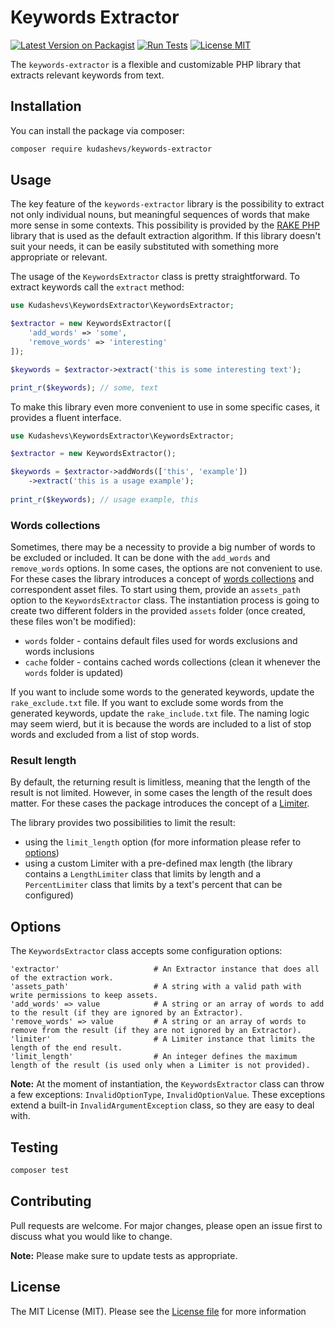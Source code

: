 # Keywords Extractor

[![Latest Version on Packagist](https://img.shields.io/packagist/v/kudashevs/keywords-extractor.svg)](https://packagist.org/packages/kudashevs/keywords-extractor)
[![Run Tests](https://github.com/kudashevs/keywords-extractor/actions/workflows/run-tests.yml/badge.svg)](https://github.com/kudashevs/keywords-extractor/actions/workflows/run-tests.yml)
[![License MIT](https://img.shields.io/badge/License-MIT-green.svg)](LICENSE.md)

The `keywords-extractor` is a flexible and customizable PHP library that extracts relevant keywords from text.


## Installation

You can install the package via composer:
```bash
composer require kudashevs/keywords-extractor
```


## Usage

The key feature of the `keywords-extractor` library is the possibility to extract not only individual nouns, but meaningful
sequences of words that make more sense in some contexts. This possibility is provided by the [RAKE PHP](https://github.com/kudashevs/rake-php)
library that is used as the default extraction algorithm. If this library doesn't suit your needs, it can be easily
substituted with something more appropriate or relevant.

The usage of the `KeywordsExtractor` class is pretty straightforward. To extract keywords call the `extract` method:
```php
use Kudashevs\KeywordsExtractor\KeywordsExtractor;

$extractor = new KeywordsExtractor([
    'add_words' => 'some',
    'remove_words' => 'interesting'
]);

$keywords = $extractor->extract('this is some interesting text');

print_r($keywords); // some, text
```

To make this library even more convenient to use in some specific cases, it provides a fluent interface. 
```php
use Kudashevs\KeywordsExtractor\KeywordsExtractor;

$extractor = new KeywordsExtractor();

$keywords = $extractor->addWords(['this', 'example'])
    ->extract('this is a usage example');
    
print_r($keywords); // usage example, this
```

### Words collections

Sometimes, there may be a necessity to provide a big number of words to be excluded or included. It can be done with the
`add_words` and `remove_words` options. In some cases, the options are not convenient to use. For these cases the library
introduces a concept of [words collections](Collections/WordsCollection.php) and correspondent asset files. To start using
them, provide an `assets_path` option to the `KeywordsExtractor` class. The instantiation process is going to create two
different folders in the provided `assets` folder (once created, these files won't be modified):
- `words` folder - contains default files used for words exclusions and words inclusions
- `cache` folder - contains cached words collections (clean it whenever the `words` folder is updated)

If you want to include some words to the generated keywords, update the `rake_exclude.txt` file. If you want to exclude
some words from the generated keywords, update the `rake_include.txt` file. The naming logic may seem wierd, but it is
because the words are included to a list of stop words and excluded from a list of stop words.

### Result length

By default, the returning result is limitless, meaning that the length of the result is not limited. However, in some
cases the length of the result does matter. For these cases the package introduces the concept of a [Limiter](Limiters/Limiter.php).

The library provides two possibilities to limit the result:
- using the `limit_length` option (for more information please refer to [options](#options))
- using a custom Limiter with a pre-defined max length (the library contains a `LengthLimiter` class that limits by length
and a `PercentLimiter` class that limits by a text's percent that can be configured)


## Options

The `KeywordsExtractor` class accepts some configuration options:
```
'extractor'                     # An Extractor instance that does all of the extraction work.
'assets_path'                   # A string with a valid path with write permissions to keep assets.
'add_words' => value            # A string or an array of words to add to the result (if they are ignored by an Extractor).
'remove_words' => value         # A string or an array of words to remove from the result (if they are not ignored by an Extractor).
'limiter'                       # A Limiter instance that limits the length of the end result.
'limit_length'                  # An integer defines the maximum length of the result (is used only when a Limiter is not provided).
```

**Note:** At the moment of instantiation, the `KeywordsExtractor` class can throw a few exceptions: `InvalidOptionType`,
`InvalidOptionValue`. These exceptions extend a built-in `InvalidArgumentException` class, so they are easy to deal with.


## Testing

```bash
composer test
```


## Contributing

Pull requests are welcome. For major changes, please open an issue first to discuss what you would like to change.

 **Note:** Please make sure to update tests as appropriate.


## License

The MIT License (MIT). Please see the [License file](LICENSE.md) for more information
